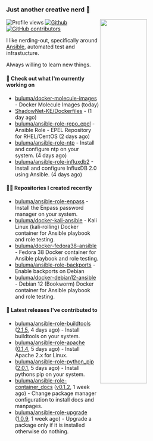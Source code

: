 ### Just another creative nerd 👋


![Profile views](https://gpvc.arturio.dev/buluma) <a href="https://gitstats.me/buluma">
  <img align="right" src="https://github-readme-stats.vercel.app/api?username=buluma&theme=gotham&show_icons=true" width="50%"/>
</a>
[![Github](https://img.shields.io/badge/-buluma-black?style=flat&labelColor=black&logo=github&logoColor=white&include_all_commits=true&count_private=true)](https://gitstats.me/buluma)
[![GitHub contributors](https://img.shields.io/github/contributors/buluma/badges.svg)](https://GitHub.com/buluma/badges/graphs/contributors/)

I like nerding-out, specifically around [Ansible](https://github.com/ansible/ansible), automated test and infrastucture.

Always willing to learn new things.

#### 👷 Check out what I'm currently working on

- [buluma/docker-molecule-images](https://github.com/buluma/docker-molecule-images) - Docker Molecule Images (today)
- [ShadowNet-KE/Dockerfiles](https://github.com/ShadowNet-KE/Dockerfiles) -  (1 day ago)
- [buluma/ansible-role-repo_epel](https://github.com/buluma/ansible-role-repo_epel) - Ansible Role - EPEL Repository for RHEL/CentOS (2 days ago)
- [buluma/ansible-role-ntp](https://github.com/buluma/ansible-role-ntp) - Install and configure ntp on your system. (4 days ago)
- [buluma/ansible-role-influxdb2](https://github.com/buluma/ansible-role-influxdb2) - Install and configure InfluxDB 2.0 using Ansible. (4 days ago)

#### 👨‍💻 Repositories I created recently

- [buluma/ansible-role-enpass](https://github.com/buluma/ansible-role-enpass) - Install the Enpass password manager on your system.
- [buluma/docker-kali-ansible](https://github.com/buluma/docker-kali-ansible) - Kali Linux (kali-rolling) Docker container for Ansible playbook and role testing. 
- [buluma/docker-fedora38-ansible](https://github.com/buluma/docker-fedora38-ansible) - Fedora 38 Docker container for Ansible playbook and role testing.
- [buluma/ansible-role-backports](https://github.com/buluma/ansible-role-backports) - Enable backports on Debian
- [buluma/docker-debian12-ansible](https://github.com/buluma/docker-debian12-ansible) - Debian 12 (Bookworm) Docker container for Ansible playbook and role testing.

#### 🚀 Latest releases I've contributed to

- [buluma/ansible-role-buildtools](https://github.com/buluma/ansible-role-buildtools) ([2.1.5](https://github.com/buluma/ansible-role-buildtools/releases/tag/2.1.5), 4 days ago) - Install buildtools on your system.
- [buluma/ansible-role-apache](https://github.com/buluma/ansible-role-apache) ([0.1.4](https://github.com/buluma/ansible-role-apache/releases/tag/0.1.4), 5 days ago) - Install Apache 2.x for Linux.
- [buluma/ansible-role-python_pip](https://github.com/buluma/ansible-role-python_pip) ([2.0.1](https://github.com/buluma/ansible-role-python_pip/releases/tag/2.0.1), 5 days ago) - Install pythons pip on your system.
- [buluma/ansible-role-container_docs](https://github.com/buluma/ansible-role-container_docs) ([v0.1.2](https://github.com/buluma/ansible-role-container_docs/releases/tag/v0.1.2), 1 week ago) - Change package manager configuration to install docs and manpages.
- [buluma/ansible-role-upgrade](https://github.com/buluma/ansible-role-upgrade) ([1.0.9](https://github.com/buluma/ansible-role-upgrade/releases/tag/1.0.9), 1 week ago) - Upgrade a package only if it is installed otherwise do nothing.


